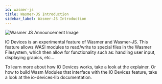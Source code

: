 ```yaml
---
id: wasmer-js
title: Wasmer-JS Introduction
sidebar_label: Wasmer-JS Introduction
---
```


![Wasmer JS Announcement Image](/img/wasmer-js/wasmer-js-announcement.png)

IO Devices is an experimental feature of Wasmer and Wasmer-JS. This feature allows WASI modules to read/write to special files in the Wasmer Filesystem, which then allow for functionality such as: handling user input, displaying grapics, etc... 

To learn more about how IO Devices works, take a look at the explainer. Or how to build Wasm Modules that interface with the IO Devices feature, take a look at the io-devices-lib documentation.

